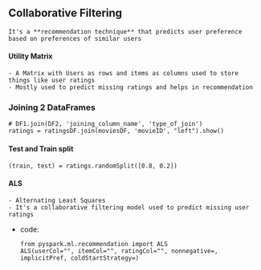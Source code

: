 ## Collaborative Filtering

    It's a **recommendation technique** that predicts user preference based on preferences of similar users


#### Utility Matrix
    - A Matrix with Users as rows and items as columns used to store things like user ratings
    - Mostly used to predict missing ratings and helps in recommendation

### Joining 2 DataFrames

    # DF1.join(DF2, 'joining_column_name', 'type_of_join')
    ratings = ratingsDF.join(moviesDF, 'movieID', "left").show()

#### Test and Train split

    (train, test) = ratings.randomSplit([0.8, 0.2])

#### ALS

    - Alternating Least Squares
    - It's a collaborative filtering model used to predict missing user ratings
    
- code:

      from pyspark.ml.recommendation import ALS
      ALS(userCol="", itemCol="", ratingCol="", nonnegative=, implicitPref, coldStartStrategy=)
  
    

    
    
